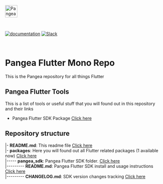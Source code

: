 <p>
  <br />
  <a href="https://pangea.cloud?utm_source=github&utm_medium=flutter_sdk" target="_blank" rel="noopener noreferrer">
    <img src="https://pangea-marketing.s3.us-west-2.amazonaws.com/pangea-color.svg" alt="Pangea Logo" height="40" />
  </a>
  <br />
</p>

<p>
<br />

[![documentation](https://img.shields.io/badge/documentation-pangea-blue?style=for-the-badge&labelColor=551B76)](https://pangea.cloud/docs/sdk/csharp/)
[![Slack](https://img.shields.io/badge/Slack-4A154B?style=for-the-badge&logo=slack&logoColor=white)](https://pangea.cloud/join-slack/)

<br />
</p>


# Pangea Flutter Mono Repo
This is the Pangea repository for all things Flutter


## Pangea Flutter Tools

This is a list of tools or useful stuff that you will found out in this repository and their links

- Pangea Flutter SDK Package [Click here](/packages/pangea_sdk)  


## Repository structure

|- **README.md**: This readme file [Click here](/README.md)  
|- **packages**: Here you will found out all Flutter related packages (1 available now) [Click here](/packages)  
|----- **pangea_sdk**: Pangea Flutter SDK folder. [Click here](/packages/pangea_sdk)  
|--------- **README.md**: Pangea Flutter SDK install and usage instructions [Click here](/packages/pangea_sdk/README.md)  
|--------- **CHANGELOG.md**: SDK version changes tracking [Click here](/packages/pangea_sdk/CHANGELOG.md)  
